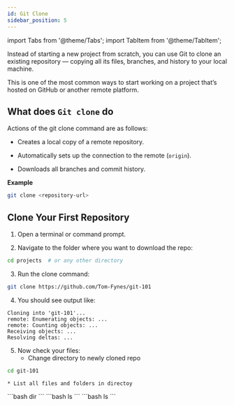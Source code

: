 ```yaml
---
id: Git Clone
sidebar_position: 5
---
```

import Tabs from '@theme/Tabs';
import TabItem from '@theme/TabItem';

Instead of starting a new project from scratch, you can use Git to clone an existing repository — copying all its files, branches, and history to your local machine.

This is one of the most common ways to start working on a project that’s hosted on GitHub or another remote platform.

## What does `Git clone` do

Actions of the git clone command are as follows:

* Creates a local copy of a remote repository.

* Automatically sets up the connection to the remote (`origin`).

* Downloads all branches and commit history.

**Example**

```bash
git clone <repository-url>
```

## Clone Your First Repository 

1. Open a terminal or command prompt.

2. Navigate to the folder where you want to download the repo:
```bash
cd projects  # or any other directory
```
3. Run the clone command:
```bash
git clone https://github.com/Tom-Fynes/git-101
```

4. You should see output like:
``` vbnet
Cloning into 'git-101'...
remote: Enumerating objects: ...
remote: Counting objects: ...
Receiving objects: ...
Resolving deltas: ...
```

5. Now check your files:
    * Change directory to newly cloned repo
```bash
cd git-101
```

    * List all files and folders in directoy 

<Tabs>
  <TabItem value="Windows" label="windows" default>
    ```bash
        dir
    ```
  </TabItem>
  <TabItem value="MacOs" label="Mac">
    ```bash
        ls
    ```
  </TabItem>
  <TabItem value="Linux" label="linux">
    ```bash
        ls
    ```
  </TabItem>
</Tabs>
